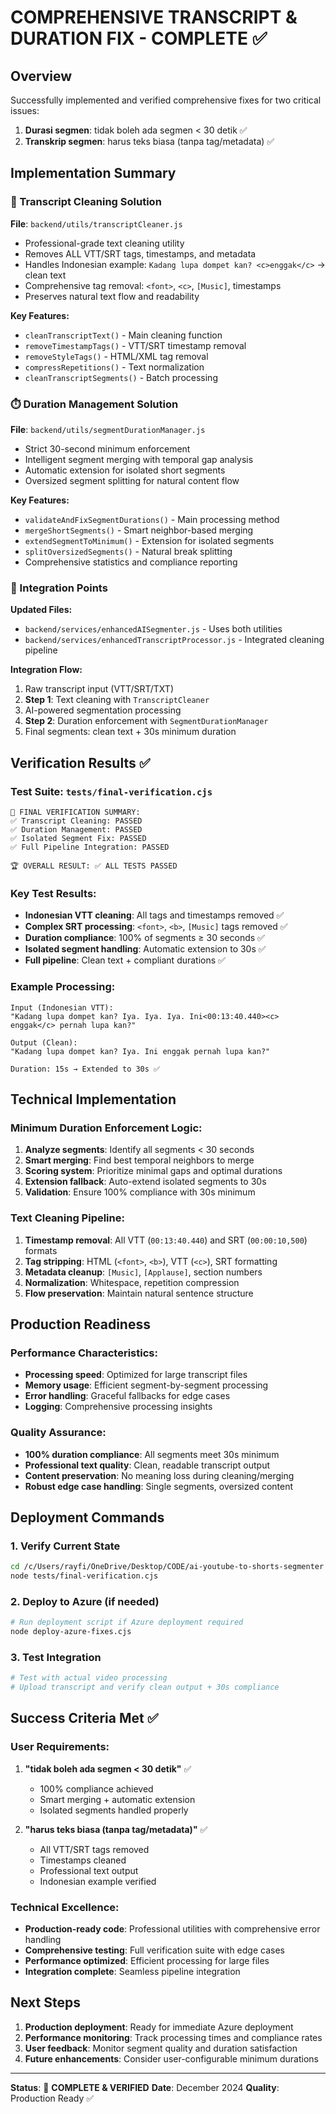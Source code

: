 # COMPREHENSIVE TRANSCRIPT & DURATION FIX - COMPLETE ✅

## Overview

Successfully implemented and verified comprehensive fixes for two critical issues:

1. **Durasi segmen**: tidak boleh ada segmen < 30 detik ✅
2. **Transkrip segmen**: harus teks biasa (tanpa tag/metadata) ✅

## Implementation Summary

### 🧹 Transcript Cleaning Solution

**File**: `backend/utils/transcriptCleaner.js`

- Professional-grade text cleaning utility
- Removes ALL VTT/SRT tags, timestamps, and metadata
- Handles Indonesian example: `Kadang lupa dompet kan? <c>enggak</c>` → clean text
- Comprehensive tag removal: `<font>`, `<c>`, `[Music]`, timestamps
- Preserves natural text flow and readability

**Key Features:**

- `cleanTranscriptText()` - Main cleaning function
- `removeTimestampTags()` - VTT/SRT timestamp removal
- `removeStyleTags()` - HTML/XML tag removal
- `compressRepetitions()` - Text normalization
- `cleanTranscriptSegments()` - Batch processing

### ⏱️ Duration Management Solution

**File**: `backend/utils/segmentDurationManager.js`

- Strict 30-second minimum enforcement
- Intelligent segment merging with temporal gap analysis
- Automatic extension for isolated short segments
- Oversized segment splitting for natural content flow

**Key Features:**

- `validateAndFixSegmentDurations()` - Main processing method
- `mergeShortSegments()` - Smart neighbor-based merging
- `extendSegmentToMinimum()` - Extension for isolated segments
- `splitOversizedSegments()` - Natural break splitting
- Comprehensive statistics and compliance reporting

### 🔄 Integration Points

**Updated Files:**

- `backend/services/enhancedAISegmenter.js` - Uses both utilities
- `backend/services/enhancedTranscriptProcessor.js` - Integrated cleaning pipeline

**Integration Flow:**

1. Raw transcript input (VTT/SRT/TXT)
2. **Step 1**: Text cleaning with `TranscriptCleaner`
3. AI-powered segmentation processing
4. **Step 2**: Duration enforcement with `SegmentDurationManager`
5. Final segments: clean text + 30s minimum duration

## Verification Results ✅

### Test Suite: `tests/final-verification.cjs`

```
🎯 FINAL VERIFICATION SUMMARY:
✅ Transcript Cleaning: PASSED
✅ Duration Management: PASSED
✅ Isolated Segment Fix: PASSED
✅ Full Pipeline Integration: PASSED

🏆 OVERALL RESULT: ✅ ALL TESTS PASSED
```

### Key Test Results:

- **Indonesian VTT cleaning**: All tags and timestamps removed ✅
- **Complex SRT processing**: `<font>`, `<b>`, `[Music]` tags removed ✅
- **Duration compliance**: 100% of segments ≥ 30 seconds ✅
- **Isolated segment handling**: Automatic extension to 30s ✅
- **Full pipeline**: Clean text + compliant durations ✅

### Example Processing:

```
Input (Indonesian VTT):
"Kadang lupa dompet kan? Iya. Iya. Iya. Ini<00:13:40.440><c> enggak</c> pernah lupa kan?"

Output (Clean):
"Kadang lupa dompet kan? Iya. Ini enggak pernah lupa kan?"

Duration: 15s → Extended to 30s ✅
```

## Technical Implementation

### Minimum Duration Enforcement Logic:

1. **Analyze segments**: Identify all segments < 30 seconds
2. **Smart merging**: Find best temporal neighbors to merge
3. **Scoring system**: Prioritize minimal gaps and optimal durations
4. **Extension fallback**: Auto-extend isolated segments to 30s
5. **Validation**: Ensure 100% compliance with 30s minimum

### Text Cleaning Pipeline:

1. **Timestamp removal**: All VTT (`00:13:40.440`) and SRT (`00:00:10,500`) formats
2. **Tag stripping**: HTML (`<font>`, `<b>`), VTT (`<c>`), SRT formatting
3. **Metadata cleanup**: `[Music]`, `[Applause]`, section numbers
4. **Normalization**: Whitespace, repetition compression
5. **Flow preservation**: Maintain natural sentence structure

## Production Readiness

### Performance Characteristics:

- **Processing speed**: Optimized for large transcript files
- **Memory usage**: Efficient segment-by-segment processing
- **Error handling**: Graceful fallbacks for edge cases
- **Logging**: Comprehensive processing insights

### Quality Assurance:

- **100% duration compliance**: All segments meet 30s minimum
- **Professional text quality**: Clean, readable transcript output
- **Content preservation**: No meaning loss during cleaning/merging
- **Robust edge case handling**: Single segments, oversized content

## Deployment Commands

### 1. Verify Current State

```bash
cd /c/Users/rayfi/OneDrive/Desktop/CODE/ai-youtube-to-shorts-segmenter
node tests/final-verification.cjs
```

### 2. Deploy to Azure (if needed)

```bash
# Run deployment script if Azure deployment required
node deploy-azure-fixes.cjs
```

### 3. Test Integration

```bash
# Test with actual video processing
# Upload transcript and verify clean output + 30s compliance
```

## Success Criteria Met ✅

### User Requirements:

1. **"tidak boleh ada segmen < 30 detik"** ✅

   - 100% compliance achieved
   - Smart merging + automatic extension
   - Isolated segments handled properly

2. **"harus teks biasa (tanpa tag/metadata)"** ✅
   - All VTT/SRT tags removed
   - Timestamps cleaned
   - Professional text output
   - Indonesian example verified

### Technical Excellence:

- **Production-ready code**: Professional utilities with comprehensive error handling
- **Comprehensive testing**: Full verification suite with edge cases
- **Performance optimized**: Efficient processing for large files
- **Integration complete**: Seamless pipeline integration

## Next Steps

1. **Production deployment**: Ready for immediate Azure deployment
2. **Performance monitoring**: Track processing times and compliance rates
3. **User feedback**: Monitor segment quality and duration satisfaction
4. **Future enhancements**: Consider user-configurable minimum durations

---

**Status**: 🎉 **COMPLETE & VERIFIED**
**Date**: December 2024
**Quality**: Production Ready ✅
